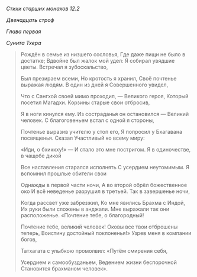 *Стихи старших монахов 12\.2*

*Двенадцать строф*

*Глава первая*

*Сунита Тхера*

> Рождён в семье из низшего сословья,
> Где даже пищи не было в достатке;
> Вдвойне был жалок мой удел:
> Я собирал увядшие цветы\.
> Встречал я зубоскальство,
>
> Был презираем всеми,
> Но кротость я хранил,
> Своё почтенье выражая людям\.
> В один из дней я Совершенного увидел,
>
> Что с Сангхой своей мимо проходил, —
> Великого героя,
> Который посетил Магадхи\.
> Корзины старые свои отбросив,
>
> Я в ноги кинулся ему\.
> Из состраданья он остановился —
> Великий человек\.
> С благоговеньем встал с одной я стороны,
>
> Почтенье выразив учителю у стоп его,
> Я попросил у Бхагавана посвященья\.
> Сказал Участливый ко всему миру:
>
> «Иди, о бхиккху\!» —
> И стало это мне постригом\.
> Я в одиночестве, в чащобе дикой
>
> Все наставления старался исполнять
> С усердием неутомимым\.
> Я вспомнил прошлые обители свои
>
> Однажды в первой части ночи,
> А во второй обрёл божественное око
> И всё неведенье разрушил в третьей\.
> Так в завершенье ночи,
>
> Когда рассвет уже забрезжил,
> Ко мне явились Брахма с Индой,
> Их руки были сложены в анджали\.
> Мне выражали так они расположенье\. «Почтение тебе, о благородный\!
>
> Почтение тебе, великий человек\!
> Оковы все твои отброшены теперь,
> Воистину достойный поклоненья\!»
> Узрев меня в компании богов,
>
> Татхагата с улыбкою промолвил:
> «Путём смирения себя,
>
> Усердием и самообузданьем,
> Ведением жизни беспорочной
> Становится брахманом человек»\.